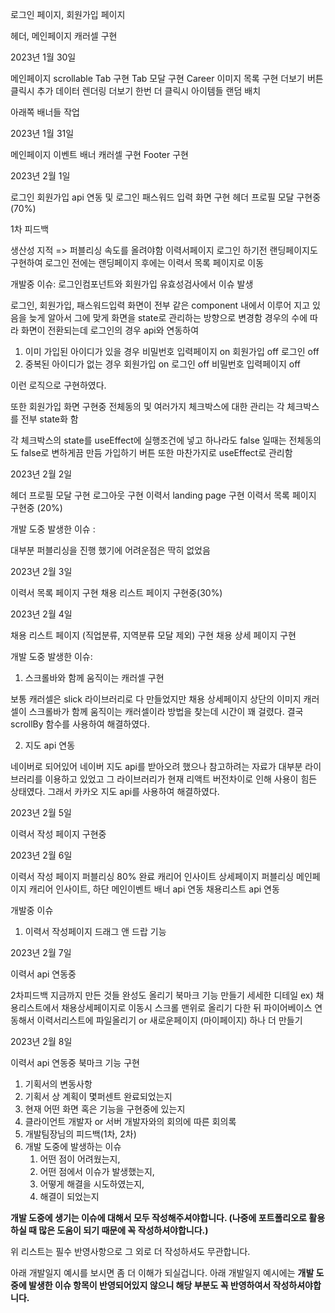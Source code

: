 로그인 페이지, 회원가입 페이지

헤더, 메인페이지 캐러셀 구현


2023년 1월 30일

메인페이지 scrollable Tab 구현
Tab 모달 구현
Career 이미지 목록 구현
더보기 버튼 클릭시 추가 데이터 렌더링
더보기 한번 더 클릭시 아이템들 랜덤 배치

아래쪽 배너들 작업


2023년 1월 31일

메인페이지 이벤트 배너 캐러셀 구현
Footer 구현



2023년 2월 1일

로그인 회원가입 api 연동 및 로그인 패스워드 입력 화면 구현
헤더 프로필 모달 구현중 (70%)

1차 피드백 

생산성 지적
 => 퍼블리싱 속도를 올려야함
이력서페이지 로그인 하기전 랜딩페이지도 구현하여
로그인 전에는 랜딩페이지 후에는 이력서 목록 페이지로 이동

개발중 이슈:
로그인컴포넌트와 회원가입 유효성검사에서 이슈 발생

로그인, 회원가입, 패스워드입력 화면이 전부 같은 component 내에서 이루어 지고 있음을 
늦게 알아서 그에 맞게 화면을 state로 관리하는 방향으로 변경함
경우의 수에 따라 화면이 전환되는데 로그인의 경우 api와 연동하여 

1. 이미 가입된 아이디가 있을 경우
    비밀번호 입력페이지 on
    회원가입 off
    로그인 off
2. 중복된 아이디가 없는 경우
    회원가입 on
    로그인 off
    비밀번호 입력페이지 off

이런 로직으로 구현하였다.

또한 회원가입 화면 구현중 전체동의 및 여러가지 체크박스에 대한 관리는 각 체크박스를 전부 state화 함

각 체크박스의 state를 useEffect에 실행조건에 넣고 하나라도 false 일때는 전체동의도 false로 변하게끔 만듬
가입하기 버튼 또한 마찬가지로 useEffect로 관리함

2023년 2월 2일

헤더 프로필 모달 구현
로그아웃 구현
이력서 landing page 구현
이력서 목록 페이지 구현중 (20%)

개발 도중 발생한 이슈 :

대부분 퍼블리싱을 진행 했기에 어려운점은 딱히 없었음



2023년 2월 3일

이력서 목록 페이지 구현
채용 리스트 페이지 구현중(30%)




2023년 2월 4일 

채용 리스트 페이지 (직업분류, 지역분류 모달 제외) 구현
채용 상세 페이지 구현

개발 도중 발생한 이슈:

1. 스크롤바와 함께 움직이는 캐러셀 구현

보통 캐러셀은 slick 라이브러리로 다 만들었지만
채용 상세페이지 상단의 이미지 캐러셀이 스크롤바가 함께 움직이는 캐러셀이라 방법을 찾는데 시간이 꽤 걸렸다.
결국 scrollBy 함수를 사용하여 해결하였다.

2. 지도 api 연동

네이버로 되어있어 네이버 지도 api를 받아오려 했으나 참고하려는 자료가 대부분 라이브러리를 이용하고 있었고 그 라이브러리가 현재 리액트 버전차이로 인해 사용이 힘든 상태였다.
그래서 카카오 지도 api를 사용하여 해결하였다.


2023년 2월 5일

이력서 작성 페이지 구현중

2023년 2월 6일

이력서 작성 페이지 퍼블리싱 80% 완료
캐리어 인사이트 상세페이지 퍼블리싱
메인페이지 캐리어 인사이트, 하단 메인이벤트 배너 api 연동
채용리스트 api 연동

개발중 이슈 
1) 이력서 작성페이지 드래그 앤 드랍 기능

2023년 2월 7일

이력서 api 연동중

2차피드백
지금까지 만든 것들 완성도 올리기
북마크 기능 만들기
세세한 디테일 ex) 채용리스트에서 채용상세페이지로 이동시 스크롤 맨위로 올리기
다한 뒤 파이어베이스 연동해서 이력서리스트에 파일올리기 or 새로운페이지 (마이페이지) 하나 더 만들기


2023년 2월 8일

이력서 api 연동중
북마크 기능 구현


1. 기획서의 변동사항
2. 기획서 상 계획이 몇퍼센트 완료되었는지
3. 현재 어떤 화면 혹은 기능을 구현중에 있는지
4. 클라이언트 개발자 or 서버 개발자와의 회의에 따른 회의록
5. 개발팀장님의 피드백(1차, 2차)
6. 개발 도중에 발생하는 이슈
    1. 어떤 점이 어려웠는지, 
    2. 어떤 점에서 이슈가 발생했는지, 
    3. 어떻게 해결을 시도하였는지, 
    4. 해결이 되었는지

**개발 도중에 생기는 이슈에 대해서 모두 작성해주셔야합니다. 
(나중에 포트폴리오로 활용하실 때 많은 도움이 되기 때문에 꼭 작성하셔야합니다.)**

위 리스트는 필수 반영사항으로 그 외로 더 작성하셔도 무관합니다.

아래 개발일지 예시를 보시면 좀 더 이해가 되실겁니다. 
아래 개발일지 예시에는 **개발 도중에 발생한 이슈 항목이 반영되어있지 않으니 해당 부분도 꼭 반영하여서 작성하셔야합니다.**
